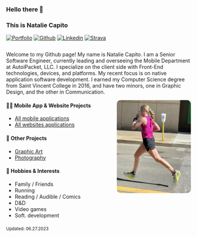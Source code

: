 ### Hello there 👋 
### This is Natalie Capito

[![Portfolio](https://img.shields.io/badge/-Github-000?style=flat&logo=Github&logoColor=white)](https://sleepylunadesigns.com/)
[![Github](https://img.shields.io/badge/-Github-000?style=flat&logo=Github&logoColor=white)](https://github.com/nataliecapito)
[![Linkedin](https://img.shields.io/badge/-LinkedIn-blue?style=flat&logo=Linkedin&logoColor=white)](https://www.linkedin.com/in/natalie-capito-33130112b/)
[![Strava](https://img.shields.io/badge/-Gmail-c14438?style=flat&logo=Gmail&logoColor=white)](https://www.strava.com/athletes/71219674)

<link rel="stylesheet" href="https://cdn.jsdelivr.net/gh/devicons/devicon@v2.15.1/devicon.min.css">
<p align="left">
    <div style="font-size: 12px;">
        <div
            style="
                justify-content: flex-start;
                flex-direction: row;
                align-items: center;
                flex-wrap: wrap;
                display: flex;
            "
        >
            <i class="devicon-android-plain colored"></i>
            <i class="devicon-androidstudio-plain colored"></i>
            <i class="devicon-apple-original colored"></i>
            <i class="devicon-atom-original colored"></i>
            <i class="devicon-bitbucket-original-wordmark colored"></i>
            <i class="devicon-chrome-plain-wordmark colored"></i>
            <i class="devicon-confluence-original-wordmark colored"></i>
            <i class="devicon-css3-plain-wordmark colored"></i>
            <i class="devicon-eslint-original-wordmark colored"></i>
            <i class="devicon-firebase-plain-wordmark colored"></i>
            <i class="devicon-firefox-plain-wordmark colored"></i>
            <i class="devicon-git-plain-wordmark colored"></i>
            <i class="devicon-github-original-wordmark colored"></i>
            <i class="devicon-gradle-plain-wordmark colored"></i>
            <i class="devicon-html5-plain-wordmark colored"></i>
            <i class="devicon-ie10-original colored"></i>
            <i class="devicon-javascript-plain colored"></i>
            <i class="devicon-jest-plain colored"></i>
            <i class="devicon-jira-plain colored"></i>
            <i class="devicon-nodejs-plain colored"></i>
            <i class="devicon-npm-original-wordmark colored"></i>
            <i class="devicon-objectivec-plain colored"></i>
            <i class="devicon-photoshop-plain colored"></i>
            <i class="devicon-react-original-wordmark colored"></i>
            <i class="devicon-redux-original colored"></i>
            <i class="devicon-safari-plain-wordmark colored"></i>
            <i class="devicon-sass-original colored"></i>
            <i class="devicon-slack-plain-wordmark colored"></i>
            <i class="devicon-sourcetree-original-wordmark colored"></i>
            <i class="devicon-swift-plain-wordmark colored"></i>
            <i class="devicon-trello-plain-wordmark colored"></i>
            <i class="devicon-typescript-plain colored"></i>
            <i class="devicon-vscode-plain colored"></i>
            <i class="devicon-xcode-plain colored"></i>
        </div>
    </div>
</p>

Welcome to my Github page! My name is Natalie Capito. I am a Senior Software Engineer, currently leading and overseeing the Mobile Department at AutoiPacket, LLC. I specialize on the client side with Front-End technologies, devices, and platforms. My recent focus is on native application software development. I earned my Computer Science degree from Saint Vincent College in 2016, and have two minors, one in Graphic Design, and the other in Communication.

<img 
    align="right" 
    alt="img" 
    src="/images/run.png" 
    width="40%" 
    height="auto" 
    style=" 
        overflow: hidden;
        border-radius: 10px;
        margin: 0px;
        padding: 0px;
    "
/>

#### 👨‍💻 Mobile App & Website Projects
- [All mobile applications](https://github.com/nataliecapito/All-MobileApps)
- [All websites applications](https://github.com/nataliecapito/All-Websites)

#### 🌱 Other Projects 
- [Graphic Art](https://photos.app.goo.gl/bUb9qQmxvQ56SaYh6)
- [Photography](https://photos.app.goo.gl/enNMhKWtqmFwa5Aw5)

#### 🔭 Hobbies & Interests
- Family / Friends
- Running
- Reading / Audible / Comics
- D&D
- Video games
- Soft. development

<sub>Updated: 06.27.2023</sub>